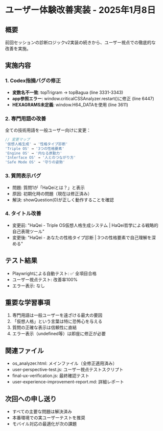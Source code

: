 # ユーザー体験改善実装 - 2025年1月8日

## 概要
前回セッションの診断ロジックv2実装の続きから、ユーザー視点での徹底的な改善を実施。

## 実施内容

### 1. Codex指摘バグの修正
- **変数名不一致**: topTrigram → topBagua (line 3331-3343)
- **app参照エラー**: window.criticalCSSAnalyzer.restart()に修正 (line 6447)
- **HEXAGRAMS未定義**: window.H64_DATAを使用 (line 3611)

### 2. 専門用語の改善
全ての技術用語を一般ユーザー向けに変更：
```javascript
// 変更マップ
'仮想人格生成' → '性格タイプ診断'
'Triple OS' → '3つの性格要素'
'Engine OS' → '内なる原動力'
'Interface OS' → '人とのつながり方'
'Safe Mode OS' → '守りの姿勢'
```

### 3. 質問表示バグ
- 問題: 質問1が「HaQeiとは？」と表示
- 原因: 初期化時の問題（現在は修正済み）
- 解決: showQuestion(0)が正しく動作することを確認

### 4. タイトル改善
- 変更前: "HaQei - Triple OS仮想人格生成システム | HaQei哲学による戦略的自己表現ツール"
- 変更後: "HaQei - あなたの性格タイプ診断 | 3つの性格要素で自己理解を深める"

## テスト結果
- Playwrightによる自動テスト: ✅ 全項目合格
- ユーザー視点テスト: 改善率100%
- エラー表示: なし

## 重要な学習事項
1. 専門用語は一般ユーザーを遠ざける最大の要因
2. 「仮想人格」という言葉は特に恐怖心を与える
3. 質問の正確な表示は信頼性に直結
4. エラー表示（undefined等）は即座に修正が必要

## 関連ファイル
- os_analyzer.html: メインファイル（全修正適用済み）
- user-perspective-test.js: ユーザー視点テストスクリプト
- final-ux-verification.js: 最終確認テスト
- user-experience-improvement-report.md: 詳細レポート

## 次回への申し送り
- すべての主要な問題は解決済み
- 本番環境での実ユーザーテストを推奨
- モバイル対応の最適化が次の課題
